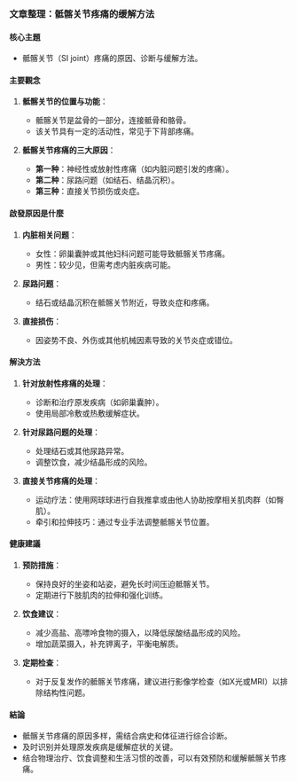### 文章整理：骶髂关节疼痛的缓解方法

#### 核心主題
- 骶髂关节（SI joint）疼痛的原因、诊断与缓解方法。

#### 主要觀念
1. **骶髂关节的位置与功能**：
   - 骶髂关节是盆骨的一部分，连接骶骨和骼骨。
   - 该关节具有一定的活动性，常见于下背部疼痛。

2. **骶髂关节疼痛的三大原因**：
   - **第一种**：神经性或放射性疼痛（如内脏问题引发的疼痛）。
   - **第二种**：尿路问题（如结石、结晶沉积）。
   - **第三种**：直接关节损伤或炎症。

#### 啟發原因是什麼
1. **内脏相关问题**：
   - 女性：卵巢囊肿或其他妇科问题可能导致骶髂关节疼痛。
   - 男性：较少见，但需考虑内脏疾病可能。

2. **尿路问题**：
   - 结石或结晶沉积在骶髂关节附近，导致炎症和疼痛。

3. **直接损伤**：
   - 因姿势不良、外伤或其他机械因素导致的关节炎症或错位。

#### 解決方法
1. **针对放射性疼痛的处理**：
   - 诊断和治疗原发疾病（如卵巢囊肿）。
   - 使用局部冷敷或热敷缓解症状。

2. **针对尿路问题的处理**：
   - 处理结石或其他尿路异常。
   - 调整饮食，减少结晶形成的风险。

3. **直接关节疼痛的处理**：
   - 运动疗法：使用网球球进行自我推拿或由他人协助按摩相关肌肉群（如臀肌）。
   - 牵引和拉伸技巧：通过专业手法调整骶髂关节位置。

#### 健康建議
1. **预防措施**：
   - 保持良好的坐姿和站姿，避免长时间压迫骶髂关节。
   - 定期进行下肢肌肉的拉伸和强化训练。

2. **饮食建议**：
   - 减少高盐、高嘌呤食物的摄入，以降低尿酸结晶形成的风险。
   - 增加蔬菜摄入，补充钾离子，平衡电解质。

3. **定期检查**：
   - 对于反复发作的骶髂关节疼痛，建议进行影像学检查（如X光或MRI）以排除结构性问题。

#### 結論
- 骶髂关节疼痛的原因多样，需结合病史和体征进行综合诊断。
- 及时识别并处理原发疾病是缓解症状的关键。
- 结合物理治疗、饮食调整和生活习惯的改善，可以有效预防和缓解骶髂关节疼痛。